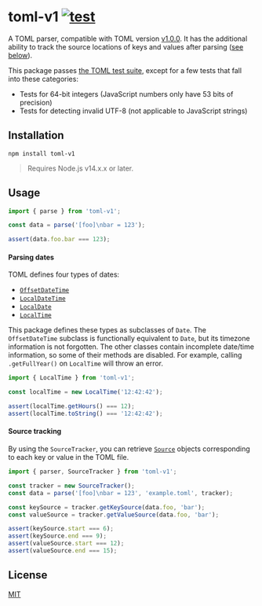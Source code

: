 # toml-v1 [![test](https://github.com/WiseLibs/toml-v1/actions/workflows/test.yml/badge.svg)](https://github.com/WiseLibs/toml-v1/actions/workflows/test.yml)

A TOML parser, compatible with TOML version [v1.0.0](https://toml.io/en/v1.0.0). It has the additional ability to track the source locations of keys and values after parsing ([see below](#source-tracking)).

This package passes [the TOML test suite](https://github.com/toml-lang/toml-test), except for a few tests that fall into these categories:

- Tests for 64-bit integers (JavaScript numbers only have 53 bits of precision)
- Tests for detecting invalid UTF-8 (not applicable to JavaScript strings)

## Installation

```
npm install toml-v1
```

> Requires Node.js v14.x.x or later.

## Usage

```js
import { parse } from 'toml-v1';

const data = parse('[foo]\nbar = 123');

assert(data.foo.bar === 123);
```

#### Parsing dates

TOML defines four types of dates:

- [`OffsetDateTime`](https://toml.io/en/v1.0.0#offset-date-time)
- [`LocalDateTime`](https://toml.io/en/v1.0.0#local-date-time)
- [`LocalDate`](https://toml.io/en/v1.0.0#local-date)
- [`LocalTime`](https://toml.io/en/v1.0.0#local-time)

This package defines these types as subclasses of `Date`. The `OffsetDateTime` subclass is functionally equivalent to `Date`, but its timezone information is not forgotten. The other classes contain incomplete date/time information, so some of their methods are disabled. For example, calling `.getFullYear()` on `LocalTime` will throw an error.

```js
import { LocalTime } from 'toml-v1';

const localTime = new LocalTime('12:42:42');

assert(localTime.getHours() === 12);
assert(localTime.toString() === '12:42:42');
```

#### Source tracking

By using the `SourceTracker`, you can retrieve [`Source`](https://github.com/WiseLibs/super-sources?tab=readme-ov-file#new-sourcefile-start-end) objects corresponding to each key or value in the TOML file.

```js
import { parser, SourceTracker } from 'toml-v1';

const tracker = new SourceTracker();
const data = parse('[foo]\nbar = 123', 'example.toml', tracker);

const keySource = tracker.getKeySource(data.foo, 'bar');
const valueSource = tracker.getValueSource(data.foo, 'bar');

assert(keySource.start === 6);
assert(keySource.end === 9);
assert(valueSource.start === 12);
assert(valueSource.end === 15);
```

## License

[MIT](https://github.com/WiseLibs/toml-v1/blob/master/LICENSE)
